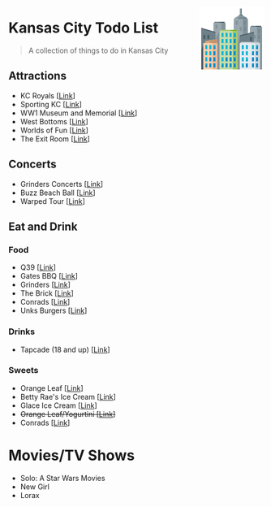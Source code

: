 [<img src="icon.png" align="right" />](https://www.emojione.com/)

# Kansas City Todo List
> A collection of things to do in Kansas City

## Attractions
* KC Royals \[[Link](https://www.mlb.com/royals/ballpark)]
* Sporting KC \[[Link](https://www.sportingkc.com/)]
* WW1 Museum and Memorial \[[Link](https://www.theworldwar.org/)]
* West Bottoms \[[Link](https://www.visitkc.com/west-bottoms)]
* Worlds of Fun \[[Link](https://www.worldsoffun.com/)]
* The Exit Room \[[Link](https://www.theexitroomkc.com/)]

## Concerts
* Grinders Concerts \[[Link](http://crossroadskc.com/)]
* Buzz Beach Ball \[[Link](http://beachballkc.com/)]
* Warped Tour \[[Link](https://vanswarpedtour.com/dates/bonner-springs/)]


## Eat and Drink
### Food
* Q39 \[[Link](https://q39kc.com/)]
* Gates BBQ \[[Link](https://gatesbbq.com/)]
* Grinders \[[Link](https://grinderspizza.com/)]
* The Brick \[[Link](http://www.thebrickkcmo.com/)]
* Conrads \[[Link](www.konradskc.com/menu.asp)]
* Unks Burgers \[[Link](https://www.unksburgersmo.com)]

### Drinks
* Tapcade (18 and up) \[[Link](http://www.tapcadekc.com/)]

### Sweets
* Orange Leaf \[[Link](https://www.orangeleafyogurt.com/)]
* Betty Rae's Ice Cream \[[Link](http://bettyraes.com/)]
* Glace Ice Cream \[[Link](http://www.glaceicecream.com/)]
* <s>Orange Leaf/Yogurtini \[[Link](https://www.orangeleafyogurt.com/)]</s>
* Conrads \[[Link](www.konradskc.com/menu.asp)]

# Movies/TV Shows
* Solo: A Star Wars Movies
* New Girl
* Lorax
